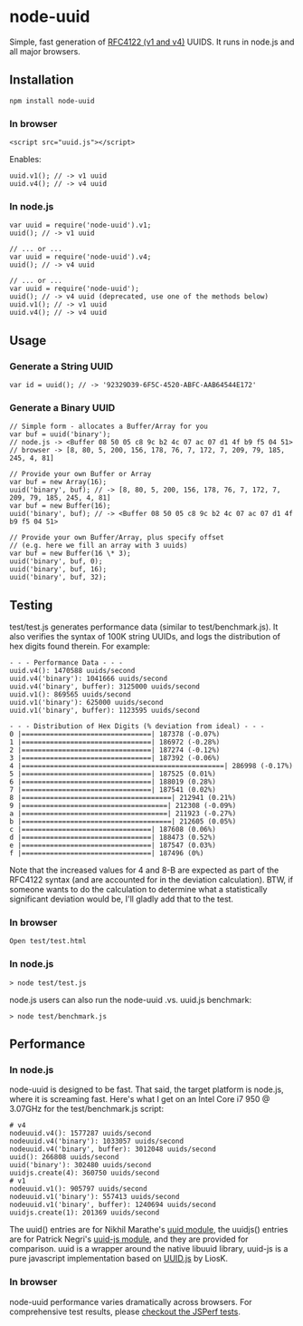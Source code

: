 # node-uuid

Simple, fast generation of [RFC4122 (v1 and v4)](http://www.ietf.org/rfc/rfc4122.txt) UUIDS.  It runs in node.js and all major browsers.

## Installation

    npm install node-uuid

### In browser

    <script src="uuid.js"></script>

Enables:

    uuid.v1(); // -> v1 uuid
    uuid.v4(); // -> v4 uuid

### In node.js

    var uuid = require('node-uuid').v1;
    uuid(); // -> v1 uuid

    // ... or ...
    var uuid = require('node-uuid').v4;
    uuid(); // -> v4 uuid

    // ... or ...
    var uuid = require('node-uuid');
    uuid(); // -> v4 uuid (deprecated, use one of the methods below)
    uuid.v1(); // -> v1 uuid
    uuid.v4(); // -> v4 uuid

## Usage

### Generate a String UUID

    var id = uuid(); // -> '92329D39-6F5C-4520-ABFC-AAB64544E172'

### Generate a Binary UUID

    // Simple form - allocates a Buffer/Array for you
    var buf = uuid('binary');
    // node.js -> <Buffer 08 50 05 c8 9c b2 4c 07 ac 07 d1 4f b9 f5 04 51>
    // browser -> [8, 80, 5, 200, 156, 178, 76, 7, 172, 7, 209, 79, 185, 245, 4, 81]

    // Provide your own Buffer or Array
    var buf = new Array(16);
    uuid('binary', buf); // -> [8, 80, 5, 200, 156, 178, 76, 7, 172, 7, 209, 79, 185, 245, 4, 81]
    var buf = new Buffer(16);
    uuid('binary', buf); // -> <Buffer 08 50 05 c8 9c b2 4c 07 ac 07 d1 4f b9 f5 04 51>

    // Provide your own Buffer/Array, plus specify offset
    // (e.g. here we fill an array with 3 uuids)
    var buf = new Buffer(16 \* 3);
    uuid('binary', buf, 0);
    uuid('binary', buf, 16);
    uuid('binary', buf, 32);

## Testing

test/test.js generates performance data (similar to test/benchmark.js). It also verifies the syntax of 100K string UUIDs, and logs the distribution of hex digits found therein.  For example:

    - - - Performance Data - - -
    uuid.v4(): 1470588 uuids/second
    uuid.v4('binary'): 1041666 uuids/second
    uuid.v4('binary', buffer): 3125000 uuids/second
    uuid.v1(): 869565 uuids/second
    uuid.v1('binary'): 625000 uuids/second
    uuid.v1('binary', buffer): 1123595 uuids/second

    - - - Distribution of Hex Digits (% deviation from ideal) - - -
    0 |================================| 187378 (-0.07%)
    1 |================================| 186972 (-0.28%)
    2 |================================| 187274 (-0.12%)
    3 |================================| 187392 (-0.06%)
    4 |==================================================| 286998 (-0.17%)
    5 |================================| 187525 (0.01%)
    6 |================================| 188019 (0.28%)
    7 |================================| 187541 (0.02%)
    8 |=====================================| 212941 (0.21%)
    9 |====================================| 212308 (-0.09%)
    a |====================================| 211923 (-0.27%)
    b |=====================================| 212605 (0.05%)
    c |================================| 187608 (0.06%)
    d |================================| 188473 (0.52%)
    e |================================| 187547 (0.03%)
    f |================================| 187496 (0%)

Note that the increased values for 4 and 8-B are expected as part of the RFC4122 syntax (and are accounted for in the deviation calculation). BTW, if someone wants to do the calculation to determine what a statistically significant deviation would be, I'll gladly add that to the test.

### In browser

    Open test/test.html

### In node.js

    > node test/test.js

node.js users can also run the node-uuid .vs. uuid.js benchmark:

    > node test/benchmark.js

## Performance

### In node.js

node-uuid is designed to be fast.  That said, the target platform is node.js, where it is screaming fast.  Here's what I get on an Intel Core i7 950 @ 3.07GHz for the test/benchmark.js script:

    # v4
    nodeuuid.v4(): 1577287 uuids/second
    nodeuuid.v4('binary'): 1033057 uuids/second
    nodeuuid.v4('binary', buffer): 3012048 uuids/second
    uuid(): 266808 uuids/second
    uuid('binary'): 302480 uuids/second
    uuidjs.create(4): 360750 uuids/second
    # v1
    nodeuuid.v1(): 905797 uuids/second
    nodeuuid.v1('binary'): 557413 uuids/second
    nodeuuid.v1('binary', buffer): 1240694 uuids/second
    uuidjs.create(1): 201369 uuids/second

The uuid() entries are for Nikhil Marathe's [uuid module](https://bitbucket.org/nikhilm/uuidjs), the uuidjs() entries are for Patrick Negri's [uuid-js module](https://github.com/pnegri/uuid-js), and they are provided for comparison. uuid is a wrapper around the native libuuid library, uuid-js is a pure javascript implementation based on [UUID.js](https://github.com/LiosK/UUID.js) by LiosK.

### In browser

node-uuid performance varies dramatically across browsers.  For comprehensive test results, please [checkout the JSPerf tests](http://jsperf.com/node-uuid-performance).
